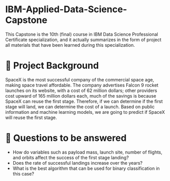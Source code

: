 # IBM-Applied-Data-Science-Capstone
This Capstone is the 10th (final) course in IBM Data Science Professional Certificate specialization, and it actually summarizes in the form of project all materials that have been learned during this specialization.
# 📄 Project Background
SpaceX is the most successful company of the commercial space age, making space travel affordable. The company advertises Falcon 9 rocket launches on its website, with a cost of 62 million dollars; other providers cost upward of 165 million dollars each, much of the savings is because SpaceX can reuse the first stage. Therefore, if we can determine if the first stage will land, we can determine the cost of a launch. Based on public information and machine learning models, we are going to predict if SpaceX will reuse the first stage.
# 📄 Questions to be answered
* How do variables such as payload mass, launch site, number of flights, and orbits affect the success of the first stage landing?
* Does the rate of successful landings increase over the years?
* What is the best algorithm that can be used for binary classification in this case?
